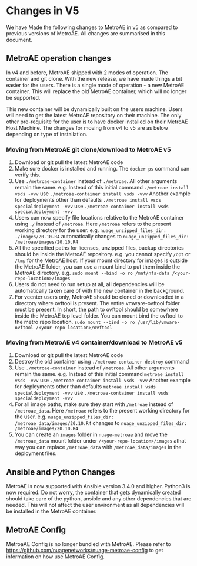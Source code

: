 # Changes in V5
We have Made the following changes to MetroAE in v5 as compared to previous versions of MetroAE. All changes are summarised in this document.

## MetroAE operation changes
In v4 and before, MetroAE shipped with 2 modes of operation. The container and git clone. With the new release, we have made things a bit easier for the users. There is a single mode of operation - a new MetroAE container. This will replace the old MetroAE container, which will no longer be supported.

This new container will be dynamically built on the users machine. Users will need to get the latest MetroAE repository on their machine. The only other pre-requisite for the user is to have docker installed on their MetroAE Host Machine. The changes for moving from v4 to v5 are as below depending on type of installation.

### Moving from MetroAE git clone/download to MetroAE v5
1. Download or git pull the latest MetroAE code
2. Make sure docker is installed and running. The `docker ps` command can verify this.
3. Use `./metroae-container` instead of `./metroae`. All other arguments remain the same.
   e.g. Instead of this initial command
   `./metroae install vsds -vvv` use `./metroae-container install vsds -vvv`
   Another example for deployments other than defaults
   `./metroae install vsds specialdeployment -vvv` use `./metroae-container install vsds specialdeployment -vvv`
4. Users can now specify file locations relative to the MetroAE container using `./` instead of `/metroae`. Here `/metroae` refers to the present working directory for the user.
   e.g.
   `nuage_unzipped_files_dir: ./images/20.10.R4` automatically changes to `nuage_unzipped_files_dir: /metroae/images/20.10.R4`
5. All the specified paths for licenses, unzipped files, backup directories should be inside the MetroAE repository. e.g. you cannot specify `/opt` or `/tmp` for the MetroAE host. If your mount directory for images is outside the MetroAE folder, you can use a mount bind to put them inside the MetroAE directory.
   e.g.
   `sudo mount --bind -o ro /mnt/nfs-data /<your-repo-location>/images`
6. Users do not need to run setup at all, all dependencies will be automatically taken care of with the new container in the background.
7. For vcenter users only, MetroAE should be cloned or downloaded in a directory where ovftool is present. The entire vmware-ovftool folder must be present. In short, the path to ovftool should be somewhere inside the MetroAE top level folder. You can mount bind the ovftool to the metro repo location.
   `sudo mount --bind -o ro /usr/lib/vmware-ovftool /<your-repo-location>/ovftool`

### Moving from MetroAE v4 container/download to MetroAE v5
1. Download or git pull the latest MetroAE code
2. Destroy the old container using `./metroae-container destroy` command
3. Use `./metroae-container` instead of `/metroae`. All other arguments remain the same.
   e.g. Instead of this initial command
   `metroae install vsds -vvv` use `./metroae-container install vsds -vvv`
   Another example for deployments other than defaults
   `metroae install vsds specialdeployment -vvv` use `./metroae-container install vsds specialdeployment -vvv`
4. For all image paths, make sure they start with `/metroae` instead of `/metroae_data`. Here `/metroae` refers to the present working directory for the user.
   e.g.
   `nuage_unzipped_files_dir: /metroae_data/images/20.10.R4` changes to `nuage_unzipped_files_dir: /metroae/images/20.10.R4`
5. You can create an `images` folder in `nuage-metroae` and move the `/metroae_data` mount folder under `/<your-repo-location>/images` athat way you can replace `/metroae_data` with `/metroae_data/images` in the deployment files.

## Ansible and Python Changes
MetroAE is now supported with Ansible version 3.4.0 and higher. Python3 is now required. Do not worry, the container that gets dynamically created should take care of the python, ansible and any other dependencies that are needed. This will not affect the user environment as all dependencies will be installed in the MetroAE container.

## MetroAE Config
MetroaAE Config is no longer bundled with MetroAE. Please refer to https://github.com/nuagenetworks/nuage-metroae-config to get information on how use MetroAE Config.
